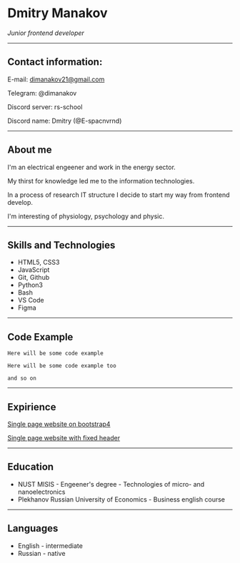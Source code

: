# Dmitry Manakov

_Junior frontend developer_

---
## Contact information:

E-mail: dimanakov21@gmail.com

Telegram: @dimanakov

Discord server: rs-school 

Discord name: Dmitry (@E-spacnvrnd)

***
## About me
I'm an electrical engeener and work in the energy sector. 

My thirst for knowledge led me to the information technologies.

In a process of research IT structure I decide to start my way from frontend develop. 

I'm interesting of physiology, psychology and physic.

---
## Skills and Technologies
* HTML5, CSS3
* JavaScript
* Git, Github
* Python3
* Bash
* VS Code
* Figma

---
## Code Example
```
Here will be some code example

Here will be some code example too

and so on
```
---
## Expirience
[Single page website on bootstrap4](https://e-spacnvrnd.github.io/bootstrap4/)

[Single page website with fixed header](https://e-spacnvrnd.github.io/PiedPiperCoin/)

---
## Education
* NUST MISIS - Engeener's degree - Technologies of micro- and nanoelectronics
* Plekhanov Russian University of Economics - Business english course

---
## Languages
+ English - intermediate
+ Russian - native
